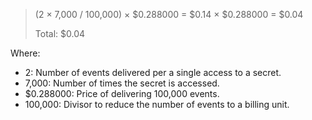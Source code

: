 > (2 × 7,000 / 100,000) × $0.288000 = $0.14 × $0.288000 = $0.04
>
> Total: $0.04

Where:

* 2: Number of events delivered per a single access to a secret.
* 7,000: Number of times the secret is accessed.
* $0.288000: Price of delivering 100,000 events.
* 100,000: Divisor to reduce the number of events to a billing unit.